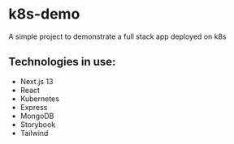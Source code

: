 # k8s-demo
A simple project to demonstrate a full stack app deployed on k8s

## Technologies in use:
- Next.js 13
- React
- Kubernetes
- Express
- MongoDB
- Storybook
- Tailwind
